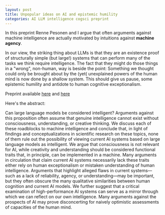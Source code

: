 ```yaml
---
layout: post
title: Unpopular ideas on AI and epistemic humility
categories: AI LLM intelligence cogsci preprint
---
```

In this preprint Renne Pesonen and I argue that often arguments against machine intelligence are actually motivated by intuitions against **machine agency**.

In our view, the striking thing about LLMs is that they are an existence proof of structurally simple (but large!) systems that can perform many of the tasks we think require intelligence. The fact that they might do those things in a "wrong", non-human, way is beside the point: Something we thought could only be brought about by the (yet( unexplained powers of the human mind is now done by a shallow system. This should give us pause, some epistemic humility and antidote to human cognitive exceptionalism.

Preprint available [here](https://osf.io/preprints/osf/er8dg_v1) and [here](https://philarchive.org/rec/PESWYP)
<!--more-->

Here's the abstract:

Can large language models be considered intelligent? Arguments against this proposition often assume that genuine intelligence cannot exist without consciousness, understanding, or creative thinking. We discuss each of these roadblocks to machine intelligence and conclude that, in light of findings and conceptualizations in scientific research on these topics, none of them rule out the possibility of viewing current AI systems based on large language models as intelligent. We argue that consciousness is not relevant for AI, while creativity and understanding should be considered functional traits that, in principle, can be implemented in a machine. Many arguments in circulation that claim current AI systems necessarily lack these traits either rely on human exceptionalism or mistaken understanding of human intelligence. Arguments that highlight alleged flaws in current systems—such as a lack of reliability, agency, or understanding—may be important, but they often obscure the many qualitative similarities between human cognition and current AI models. We further suggest that a critical examination of high-performance AI systems can serve as a mirror through which we can reflect on our own intelligence. Many arguments against the prospects of AI may prove disconcerting for naively optimistic assessments of capacities of the human mind.